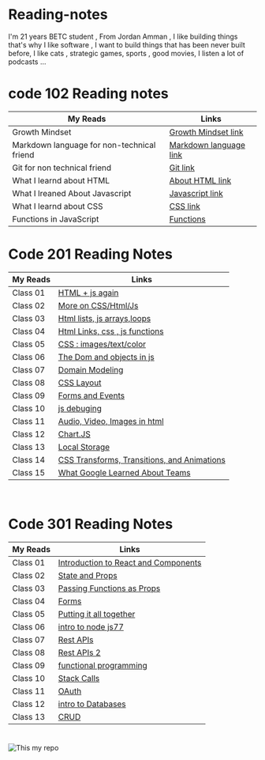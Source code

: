 # Reading-notes
I'm 21 years BETC student , From Jordan Amman , I like building things that's why I like software , I  want to build things that has been never built before, I like cats , strategic games, sports , good movies, I listen a lot of podcasts ...

#  

# code 102 Reading notes

My Reads |Links
------------ | -------------
Growth Mindset  | [Growth Mindset link](https://abdallah-abu-hussein.github.io/reading-notes/Growth%20mindset)
Markdown language for  non-technical friend  | [Markdown language link](https://abdallah-abu-hussein.github.io/reading-notes/codeFellows-102/Read01)
Git for non technical friend | [Git link](https://abdallah-abu-hussein.github.io/reading-notes/codeFellows-102/Read02)
What I learnd about HTML | [About HTML link](https://abdallah-abu-hussein.github.io/reading-notes/codeFellows-102/Read03)
What I lreaned About Javascript | [Javascript link](https://abdallah-abu-hussein.github.io/reading-notes/codeFellows-102/Read04)
What I learnd about CSS |  [CSS link](https://abdallah-abu-hussein.github.io/reading-notes/codeFellows-102/Read05)
Functions in JavaScript  | [Functions](https://abdallah-abu-hussein.github.io/reading-notes/codeFellows-102/Read07)

#

# Code 201 Reading Notes

My Reads |    Links
------------ | -------------
Class 01   | [HTML + js again](https://abdallah-abu-hussein.github.io/reading-notes/codeFellows-201/class-01)
Class 02   | [More on CSS/Html/Js](https://abdallah-abu-hussein.github.io/reading-notes/codeFellows-201/class-02)
Class 03   |[Html lists, js arrays,loops](https://abdallah-abu-hussein.github.io/reading-notes/codeFellows-201/class-03)
Class 04   |[Html Links, css , js functions](https://abdallah-abu-hussein.github.io/reading-notes/codeFellows-201/class-04)
Class 05   |[CSS : images/text/color](https://abdallah-abu-hussein.github.io/reading-notes/codeFellows-201/class-05)
Class 06   |[The Dom and objects in js](https://abdallah-abu-hussein.github.io/reading-notes/codeFellows-201/class-06)
Class 07   |[Domain Modeling](https://abdallah-abu-hussein.github.io/reading-notes/codeFellows-201/class-07)
Class 08   |[CSS Layout](https://abdallah-abu-hussein.github.io/reading-notes/codeFellows-201/class-08)
Class 09   |[Forms and Events](https://abdallah-abu-hussein.github.io/reading-notes/codeFellows-201/class-09)
Class 10   |[js debuging](https://abdallah-abu-hussein.github.io/reading-notes/codeFellows-201/class-10)
Class 11   |[Audio, Video, Images in html](https://abdallah-abu-hussein.github.io/reading-notes/codeFellows-201/class-11)
Class 12   |[Chart.JS](https://abdallah-abu-hussein.github.io/reading-notes/codeFellows-201/class-12)
Class 13   |[Local Storage](https://abdallah-abu-hussein.github.io/reading-notes/codeFellows-201/class-13)
Class 14   |[CSS Transforms, Transitions, and Animations](https://abdallah-abu-hussein.github.io/reading-notes/codeFellows-201/class-14)
Class 15   |[What Google Learned About Teams](https://abdallah-abu-hussein.github.io/reading-notes/codeFellows-201/class-15)


<br>

# Code 301 Reading Notes

My Reads |    Links
------------ | -------------
Class 01   | [Introduction to React and Components](https://abdallah-abu-hussein.github.io/reading-notes/codeFellows-301/class-01)
Class 02   | [State and Props](https://abdallah-abu-hussein.github.io/reading-notes/codeFellows-301/class-02)
Class 03   | [Passing Functions as Props](https://abdallah-abu-hussein.github.io/reading-notes/codeFellows-301/class-03)
Class 04   | [Forms](https://abdallah-abu-hussein.github.io/reading-notes/codeFellows-301/class-04)
Class 05   | [ Putting it all together](https://abdallah-abu-hussein.github.io/reading-notes/codeFellows-301/class-05)
Class 06  | [intro to node js77](https://abdallah-abu-hussein.github.io/reading-notes/codeFellows-301/class-0688)
Class 07  | [Rest APIs](https://abdallah-abu-hussein.github.io/reading-notes/codeFellows-301/class-07)
Class 08  | [Rest APIs 2](https://abdallah-abu-hussein.github.io/reading-notes/codeFellows-301/class-08)
Class 09  | [functional programming](https://abdallah-abu-hussein.github.io/reading-notes/codeFellows-301/class-09)
Class 10  | [Stack Calls](https://abdallah-abu-hussein.github.io/reading-notes/codeFellows-301/class-10)
Class 11  | [OAuth](https://abdallah-abu-hussein.github.io/reading-notes/codeFellows-301/class-11)
Class 12  | [intro to Databases](https://abdallah-abu-hussein.github.io/reading-notes/codeFellows-301/class-12)
Class 13  | [CRUD](https://abdallah-abu-hussein.github.io/reading-notes/codeFellows-301/class-13)





#
![This my repo](https://i.redd.it/66pe7g9wtnr21.jpg)
#